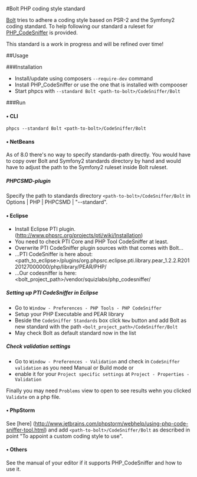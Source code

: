 #Bolt PHP coding style standard

[Bolt](https://github.com/bolt) tries to adhere a coding style based on PSR-2 and the Symfony2 coding standard.
To help following our standard a ruleset for [PHP_CodeSniffer](http://pear.php.net/package/PHP_CodeSniffer) is provided.

This standard is a work in progress and will be refined over time!

##Usage

###Installation

- Install/update using composers `--require-dev` command
- Install PHP_CodeSniffer or use the one that is installed with compooser
- Start phpcs with `--standard Bolt <path-to-bolt>/CodeSniffer/Bolt`

###Run

#### • CLI

`phpcs --standard Bolt <path-to-bolt>/CodeSniffer/Bolt`

#### • NetBeans
As of 8.0 there's no way to specify standards-path directly. You would have to copy over Bolt and Symfony2 standards
directory by hand and would have to adjust the path to the Symfony2 ruleset inside Bolt ruleset.

##### PHPCSMD-plugin
Specify the path to standards directory `<path-to-bolt>/CodeSniffer/Bolt` in Options | PHP | PHPCSMD | "--standard".

#### • Eclipse
- Install Eclipse PTI plugin. (http://www.phpsrc.org/projects/pti/wiki/Installation)
- You need to check PTI Core and PHP Tool CodeSniffer at least.
- Overwrite PTI CodeSniffer plugin sources with that comes with Bolt...
- …PTI CodeSniffer is here about: <path_to_eclipse>/plugins/org.phpsrc.eclipse.pti.library.pear_1.2.2.R20120127000000/php/library/PEAR/PHP/
- …Our codesniffer is here: <bolt_project_path>/vendor/squizlabs/php_codesniffer/

##### Setting up PTI CodeSniffer in Eclipse
- Go to `Window - Preferences - PHP Tools - PHP CodeSniffer`
- Setup your PHP Executable and PEAR library
- Beside the `CodeSniffer Standards` box click `New` button and add Bolt as new standard with the path `<bolt_project_path>/CodeSniffer/Bolt`
- May check Bolt as default standard now in the list

##### Check validation settings
- Go to `Window - Preferences - Validation` and check in `CodeSniffer validation` as you need Manual or Build mode or
- enable it for your `Project specific settings` at `Project - Properties - Validation`

Finally you may need `Problems` view to open to see results wehn you clicked `Validate` on a php file.

#### • PhpStorm
See [here] (http://www.jetbrains.com/phpstorm/webhelp/using-php-code-sniffer-tool.html) and add
`<path-to-bolt>/CodeSniffer/Bolt` as described in point "To appoint a custom coding style to use".

#### • Others

See the manual of your editor if it supports PHP_CodeSniffer and how to use it.

